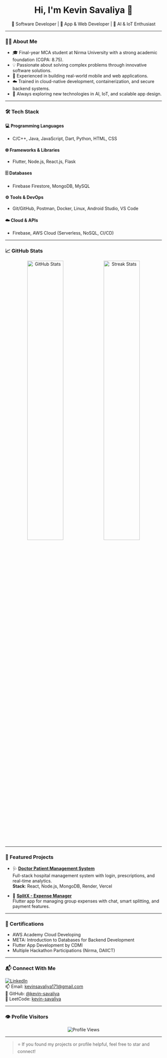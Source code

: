 <h1 align="center">Hi, I'm Kevin Savaliya 👋</h1>

<p align="center">
  🚀 Software Developer | 📱 App & Web Developer | 🤖 AI & IoT Enthusiast
</p>

---

### 👨‍💻 About Me

- 🎓 Final-year MCA student at Nirma University with a strong academic foundation (CGPA: 8.75).
- 💡 Passionate about solving complex problems through innovative software solutions.
- 🔧 Experienced in building real-world mobile and web applications.
- ☁️ Trained in cloud-native development, containerization, and secure backend systems.
- 🌱 Always exploring new technologies in AI, IoT, and scalable app design.


---

### 🛠️ Tech Stack

#### 💻 Programming Languages
- C/C++, Java, JavaScript, Dart, Python, HTML, CSS

#### 🌐 Frameworks & Libraries
- Flutter, Node.js, React.js, Flask

#### 🗄️ Databases
- Firebase Firestore, MongoDB, MySQL

#### ⚙️ Tools & DevOps
- Git/GitHub, Postman, Docker, Linux, Android Studio, VS Code

#### ☁️ Cloud & APIs
- Firebase, AWS Cloud (Serverless, NoSQL, CI/CD)

---

### 📈 GitHub Stats

<p align="center">
  <img src="https://github-readme-stats.vercel.app/api?username=kevin-savaliya&show_icons=true&theme=github_dark" alt="GitHub Stats" width="48%" />
  <img src="https://github-readme-streak-stats.herokuapp.com/?user=kevin-savaliya&theme=github-dark-blue&hide_border=true" alt="Streak Stats" width="48%" />
</p>

---

### 🚀 Featured Projects

- 🩺 **[Doctor Patient Management System](https://doctor-patient-management-beige.vercel.app)**  
  Full-stack hospital management system with login, prescriptions, and real-time analytics.  
  **Stack**: React, Node.js, MongoDB, Render, Vercel

- 💸 **[SplitX - Expense Manager](https://github.com/kevin-savaliya/SplitX)**  
  Flutter app for managing group expenses with chat, smart splitting, and payment features.

---

### 🏅 Certifications

- AWS Academy Cloud Developing
- META: Introduction to Databases for Backend Development
- Flutter App Development by CDMI
- Multiple Hackathon Participations (Nirma, DAIICT)

---

### 📬 Connect With Me

[![LinkedIn](https://img.shields.io/badge/LinkedIn-Kevin%20Savaliya-blue?logo=linkedin)](https://www.linkedin.com/in/kevin-savaliya-787794241/)  
📫 Email: [kevinsavaliya171@gmail.com](mailto:kevinsavaliya171@gmail.com)  
🔗 GitHub: [@kevin-savaliya](https://github.com/kevin-savaliya)  
🧠 LeetCode: [kevin-savaliya](https://leetcode.com/u/kevin-savaliya/)

---

### 👁️ Profile Visitors

<p align="center">
  <img src="https://komarev.com/ghpvc/?username=kevin-savaliya&style=flat-square&color=blue" alt="Profile Views" />
</p>

---

> ⭐ If you found my projects or profile helpful, feel free to star and connect!
